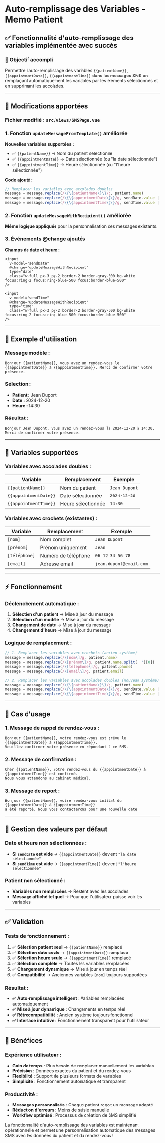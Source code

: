 # Auto-remplissage des Variables - Memo Patient

## ✅ Fonctionnalité d'auto-remplissage des variables implémentée avec succès

### 🎯 **Objectif accompli**
Permettre l'auto-remplissage des variables `{{patientName}}`, `{{appointmentDate}}`, `{{appointmentTime}}` dans les messages SMS en remplaçant automatiquement les variables par les éléments sélectionnés et en supprimant les accolades.

---

## 🔧 **Modifications apportées**

### **Fichier modifié :** `src/views/SMSPage.vue`

### **1. Fonction `updateMessageFromTemplate()` améliorée**

**Nouvelles variables supportées :**
- ✅ `{{patientName}}` → Nom du patient sélectionné
- ✅ `{{appointmentDate}}` → Date sélectionnée (ou "la date sélectionnée")
- ✅ `{{appointmentTime}}` → Heure sélectionnée (ou "l'heure sélectionnée")

**Code ajouté :**
```typescript
// Remplacer les variables avec accolades doubles
message = message.replace(/\{\{patientName\}\}/g, patient.name)
message = message.replace(/\{\{appointmentDate\}\}/g, sendDate.value || 'la date sélectionnée')
message = message.replace(/\{\{appointmentTime\}\}/g, sendTime.value || 'l\'heure sélectionnée')
```

### **2. Fonction `updateMessageWithRecipient()` améliorée**

**Même logique appliquée** pour la personnalisation des messages existants.

### **3. Événements @change ajoutés**

**Champs de date et heure :**
```vue
<input 
  v-model="sendDate" 
  @change="updateMessageWithRecipient"
  type="date" 
  class="w-full px-3 py-2 border-2 border-gray-300 bg-white focus:ring-2 focus:ring-blue-500 focus:border-blue-500"
/>

<input 
  v-model="sendTime" 
  @change="updateMessageWithRecipient"
  type="time" 
  class="w-full px-3 py-2 border-2 border-gray-300 bg-white focus:ring-2 focus:ring-blue-500 focus:border-blue-500"
/>
```

---

## 📝 **Exemple d'utilisation**

### **Message modèle :**
```
Bonjour {{patientName}}, vous avez un rendez-vous le {{appointmentDate}} à {{appointmentTime}}. Merci de confirmer votre présence.
```

### **Sélection :**
- **Patient :** Jean Dupont
- **Date :** 2024-12-20
- **Heure :** 14:30

### **Résultat :**
```
Bonjour Jean Dupont, vous avez un rendez-vous le 2024-12-20 à 14:30. Merci de confirmer votre présence.
```

---

## 🔄 **Variables supportées**

### **Variables avec accolades doubles :**
| Variable | Remplacement | Exemple |
|----------|-------------|---------|
| `{{patientName}}` | Nom du patient | `Jean Dupont` |
| `{{appointmentDate}}` | Date sélectionnée | `2024-12-20` |
| `{{appointmentTime}}` | Heure sélectionnée | `14:30` |

### **Variables avec crochets (existantes) :**
| Variable | Remplacement | Exemple |
|----------|-------------|---------|
| `[nom]` | Nom complet | `Jean Dupont` |
| `[prénom]` | Prénom uniquement | `Jean` |
| `[téléphone]` | Numéro de téléphone | `06 12 34 56 78` |
| `[email]` | Adresse email | `jean.dupont@email.com` |

---

## ⚡ **Fonctionnement**

### **Déclenchement automatique :**
1. **Sélection d'un patient** → Mise à jour du message
2. **Sélection d'un modèle** → Mise à jour du message
3. **Changement de date** → Mise à jour du message
4. **Changement d'heure** → Mise à jour du message

### **Logique de remplacement :**
```typescript
// 1. Remplacer les variables avec crochets (ancien système)
message = message.replace(/\[nom\]/g, patient.name)
message = message.replace(/\[prénom\]/g, patient.name.split(' ')[0])
message = message.replace(/\[téléphone\]/g, patient.phone)
message = message.replace(/\[email\]/g, patient.email)

// 2. Remplacer les variables avec accolades doubles (nouveau système)
message = message.replace(/\{\{patientName\}\}/g, patient.name)
message = message.replace(/\{\{appointmentDate\}\}/g, sendDate.value || 'la date sélectionnée')
message = message.replace(/\{\{appointmentTime\}\}/g, sendTime.value || 'l\'heure sélectionnée')
```

---

## 🎯 **Cas d'usage**

### **1. Message de rappel de rendez-vous :**
```
Bonjour {{patientName}}, votre rendez-vous est prévu le {{appointmentDate}} à {{appointmentTime}}. 
Veuillez confirmer votre présence en répondant à ce SMS.
```

### **2. Message de confirmation :**
```
Cher {{patientName}}, votre rendez-vous du {{appointmentDate}} à {{appointmentTime}} est confirmé. 
Nous vous attendons au cabinet médical.
```

### **3. Message de report :**
```
Bonjour {{patientName}}, votre rendez-vous initial du {{appointmentDate}} à {{appointmentTime}} 
a été reporté. Nous vous contacterons pour une nouvelle date.
```

---

## 🔧 **Gestion des valeurs par défaut**

### **Date et heure non sélectionnées :**
- **Si `sendDate` est vide** → `{{appointmentDate}}` devient `"la date sélectionnée"`
- **Si `sendTime` est vide** → `{{appointmentTime}}` devient `"l'heure sélectionnée"`

### **Patient non sélectionné :**
- **Variables non remplacées** → Restent avec les accolades
- **Message affiché tel quel** → Pour que l'utilisateur puisse voir les variables

---

## ✅ **Validation**

### **Tests de fonctionnement :**
1. ✅ **Sélection patient seul** → `{{patientName}}` remplacé
2. ✅ **Sélection date seule** → `{{appointmentDate}}` remplacé
3. ✅ **Sélection heure seule** → `{{appointmentTime}}` remplacé
4. ✅ **Sélection complète** → Toutes les variables remplacées
5. ✅ **Changement dynamique** → Mise à jour en temps réel
6. ✅ **Compatibilité** → Anciennes variables `[nom]` toujours supportées

### **Résultat :**
- **✅ Auto-remplissage intelligent** : Variables remplacées automatiquement
- **✅ Mise à jour dynamique** : Changements en temps réel
- **✅ Rétrocompatibilité** : Ancien système toujours fonctionnel
- **✅ Interface intuitive** : Fonctionnement transparent pour l'utilisateur

---

## 🚀 **Bénéfices**

### **Expérience utilisateur :**
- **Gain de temps** : Plus besoin de remplacer manuellement les variables
- **Précision** : Données exactes du patient et du rendez-vous
- **Flexibilité** : Support de plusieurs formats de variables
- **Simplicité** : Fonctionnement automatique et transparent

### **Productivité :**
- **Messages personnalisés** : Chaque patient reçoit un message adapté
- **Réduction d'erreurs** : Moins de saisie manuelle
- **Workflow optimisé** : Processus de création de SMS simplifié

La fonctionnalité d'auto-remplissage des variables est maintenant opérationnelle et permet une personnalisation automatique des messages SMS avec les données du patient et du rendez-vous !
